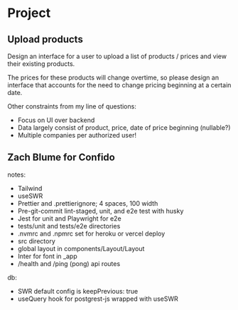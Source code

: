 # Project

## Upload products

Design an interface for a user to upload a list of products / prices and view their existing products.

The prices for these products will change overtime, so please design an interface that accounts for the need to change pricing beginning at a certain date.

Other constraints from my line of questions:

-   Focus on UI over backend
-   Data largely consist of product, price, date of price beginning (nullable?)
-   Multiple companies per authorized user!

## Zach Blume for Confido

notes:

-   Tailwind
-   useSWR
-   Prettier and .prettierignore; 4 spaces, 100 width
-   Pre-git-commit lint-staged, unit, and e2e test with husky
-   Jest for unit and Playwright for e2e
-   tests/unit and tests/e2e directories
-   .nvmrc and .npmrc set for heroku or vercel deploy
-   src directory
-   global layout in components/Layout/Layout
-   Inter for font in \_app
-   /health and /ping (pong) api routes

db:

-   SWR default config is keepPrevious: true
-   useQuery hook for postgrest-js wrapped with useSWR

